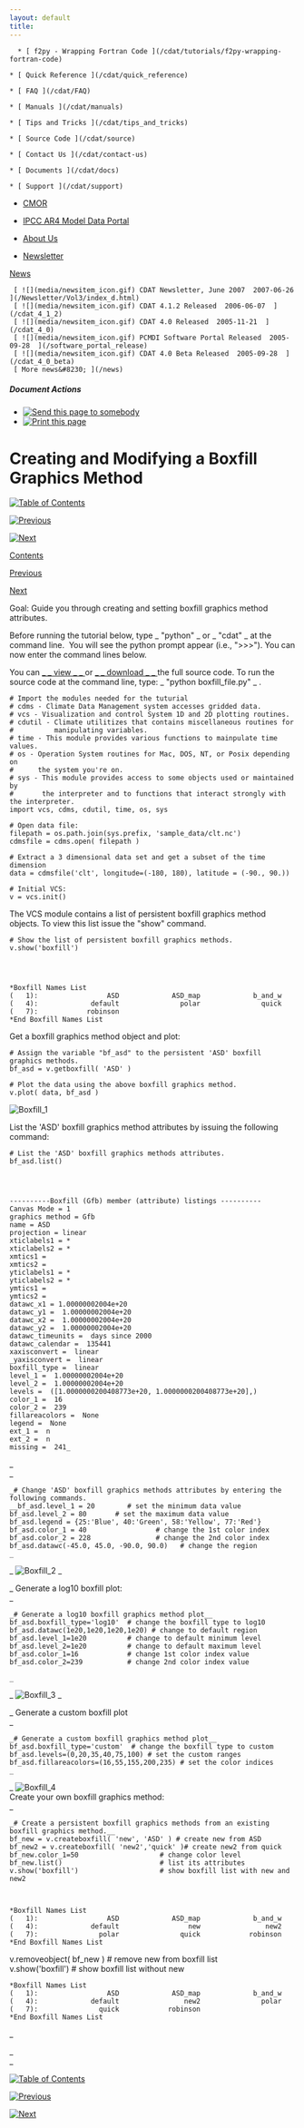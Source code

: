 ```yaml
---
layout: default
title: 
---
```



      * [ f2py - Wrapping Fortran Code ](/cdat/tutorials/f2py-wrapping-fortran-code)

    * [ Quick Reference ](/cdat/quick_reference)

    * [ FAQ ](/cdat/FAQ)

    * [ Manuals ](/cdat/manuals)

    * [ Tips and Tricks ](/cdat/tips_and_tricks)

    * [ Source Code ](/cdat/source)

    * [ Contact Us ](/cdat/contact-us)

    * [ Documents ](/cdat/docs)

    * [ Support ](/cdat/support)

  * [ CMOR ](/cmor)

  * [ IPCC AR4 Model Data Portal ](/esg_data_portal)

  * [ About Us ](/about)

  * [ Newsletter ](/Newsletter)

[ News ](/news)

     [ ![](media/newsitem_icon.gif) CDAT Newsletter, June 2007  2007-06-26  ](/Newsletter/Vol3/index_d.html)
     [ ![](media/newsitem_icon.gif) CDAT 4.1.2 Released  2006-06-07  ](/cdat_4_1_2)
     [ ![](media/newsitem_icon.gif) CDAT 4.0 Released  2005-11-21  ](/cdat_4_0)
     [ ![](media/newsitem_icon.gif) PCMDI Software Portal Released  2005-09-28  ](/software_portal_release)
     [ ![](media/newsitem_icon.gif) CDAT 4.0 Beta Released  2005-09-28  ](/cdat_4_0_beta)
     [ More news&#8230; ](/news)

#####  Document Actions

  * [ ![Send this page to somebody](media/mail_icon.gif) ](/cdat/tutorials/cdatbasics/plotting-basics/modifying-boxfill-plot/sendto_form)
  * [ ![Print this page](media/print_icon.gif) ](/this.print\(\))

#  Creating and Modifying a Boxfill Graphics Method

[ ![Table of Contents](media/arrow-up) ](/)

[ ![Previous](media/arrow-left) ](/animate-a-plot)

[ ![Next](media/arrow-right) ](/modifying-isofill-plot)

[ Contents ](/)

[ Previous ](/animate-a-plot)

[ Next ](/modifying-isofill-plot)

 Goal:  Guide you through creating and setting boxfill graphics method attributes.   

Before running the tutorial below, type _ "python" _ or _ "cdat" _ at the
command line.&#160; You will see the python prompt appear (i.e., ">>>"). You can
now enter the command lines below.  
  
You can [ _ _  view  _ _ ](/../files/boxfill_file) or [ _ _  download 
_ _ ](/../files/boxfill_file.py) the full source code. To run the source code
at the command line, type: _ "python boxfill_file.py" _ .

    
    
    # Import the modules needed for the tuturial  
    # cdms - Climate Data Management system accesses gridded data.  
    # vcs - Visualization and control System 1D and 2D plotting routines.  
    # cdutil - Climate utilitizes that contains miscellaneous routines for   
    #          manipulating variables.  
    # time - This module provides various functions to mainpulate time values.  
    # os - Operation System routines for Mac, DOS, NT, or Posix depending on   
    #      the system you're on.  
    # sys - This module provides access to some objects used or maintained by   
    #       the interpreter and to functions that interact strongly with the interpreter.  
    import vcs, cdms, cdutil, time, os, sys  
      
    # Open data file:  
    filepath = os.path.join(sys.prefix, 'sample_data/clt.nc')  
    cdmsfile = cdms.open( filepath )  
      
    # Extract a 3 dimensional data set and get a subset of the time dimension  
    data = cdmsfile('clt', longitude=(-180, 180), latitude = (-90., 90.))  
      
    # Initial VCS:  
    v = vcs.init()

The VCS module contains a list of persistent boxfill graphics method objects.
To view this list issue the "show" command.  

    
    
    # Show the list of persistent boxfill graphics methods.  
    v.show('boxfill')  
      
    
    
    
    *Boxfill Names List  
    (   1):                 ASD             ASD_map             b_and_w     
    (   4):             default               polar               quick     
    (   7):            robinson     
    *End Boxfill Names List

  

Get a boxfill graphics method object and plot:  

    
    
    # Assign the variable "bf_asd" to the persistent 'ASD' boxfill graphics methods.  
    bf_asd = v.getboxfill( 'ASD' )  
      
    # Plot the data using the above boxfill graphics method.  
    v.plot( data, bf_asd )  
    

![Boxfill_1](media/boxfill_1)

List the 'ASD' boxfill graphics method attributes by issuing the following
command:  

    
    
    # List the 'ASD' boxfill graphics methods attributes.  
    bf_asd.list()  
      
    
    
    
    ----------Boxfill (Gfb) member (attribute) listings ----------  
    Canvas Mode = 1  
    graphics method = Gfb  
    name = ASD  
    projection = linear  
    xticlabels1 = *  
    xticlabels2 = *  
    xmtics1 =   
    xmtics2 =   
    yticlabels1 = *  
    yticlabels2 = *  
    ymtics1 =    
    ymtics2 =    
    datawc_x1 = 1.00000002004e+20  
    datawc_y1 =  1.00000002004e+20  
    datawc_x2 =  1.00000002004e+20  
    datawc_y2 =  1.00000002004e+20  
    datawc_timeunits =  days since 2000  
    datawc_calendar =  135441  
    xaxisconvert =  linear  
    _yaxisconvert =  linear  
    boxfill_type =  linear  
    level_1 =  1.00000002004e+20  
    level_2 =  1.00000002004e+20  
    levels =  ([1.0000000200408773e+20, 1.0000000200408773e+20],)  
    color_1 =  16  
    color_2 =  239  
    fillareacolors =  None  
    legend =  None  
    ext_1 =  n  
    ext_2 =  n  
    missing =  241_

_  
_

    
    
    _# Change 'ASD' boxfill graphics methods attributes by entering the following commands.  
    __bf_asd.level_1 = 20        # set the minimum data value  
    bf_asd.level_2 = 80       # set the maximum data value  
    bf_asd.legend = {25:'Blue', 40:'Green', 58:'Yellow', 77:'Red'}  
    bf_asd.color_1 = 40                 # change the 1st color index   
    bf_asd.color_2 = 228                # change the 2nd color index  
    bf_asd.datawc(-45.0, 45.0, -90.0, 90.0)   # change the region  
    _

_ ![Boxfill_2](media/boxfill_2) _

_ Generate a log10 boxfill plot:  
_

    
    
    _# Generate a log10 boxfill graphics method plot__  
    bf_asd.boxfill_type='log10'  # change the boxfill type to log10  
    bf_asd.datawc(1e20,1e20,1e20,1e20) # change to default region  
    bf_asd.level_1=1e20          # change to default minimum level  
    bf_asd.level_2=1e20          # change to default maximum level  
    bf_asd.color_1=16            # change 1st color index value  
    bf_asd.color_2=239           # change 2nd color index value  
      
    _

_ ![Boxfill_3](media/boxfill_3) _

_ Generate a custom boxfill plot  
_

    
    
    _# Generate a custom boxfill graphics method plot__  
    bf_asd.boxfill_type='custom'  # change the boxfill type to custom  
    bf_asd.levels=(0,20,35,40,75,100) # set the custom ranges  
    bf_asd.fillareacolors=(16,55,155,200,235) # set the color indices  
    _

_ ![Boxfill_4](media/boxfill_4)  
Create your own boxfill graphics method:  
_

    
    
    _# Create a persistent boxfill graphics methods from an existing boxfill graphics method.__  
    bf_new = v.createboxfill( 'new', 'ASD' ) # create new from ASD  
    bf_new2 = v.createboxfill( 'new2','quick' )# create new2 from quick  
    bf_new.color_1=50                    # change color level  
    bf_new.list()                        # list its attributes  
    v.show('boxfill')                    # show boxfill list with new and new2  
    
    
    
    *Boxfill Names List  
    (   1):                 ASD             ASD_map             b_and_w  
    (   4):             default                 new                new2  
    (   7):               polar               quick            robinson  
    *End Boxfill Names List

  
  
v.removeobject( bf_new ) # remove new from boxfill list  
v.show('boxfill') # show boxfill list without new  

    
    
    *Boxfill Names List  
    (   1):                 ASD             ASD_map             b_and_w  
    (   4):             default                new2               polar  
    (   7):               quick            robinson  
    *End Boxfill Names List

  
  
_

_  
_

[ ![Table of Contents](media/arrow-up) ](/)

[ ![Previous](media/arrow-left) ](/animate-a-plot)

[ ![Next](media/arrow-right) ](/modifying-isofill-plot)
